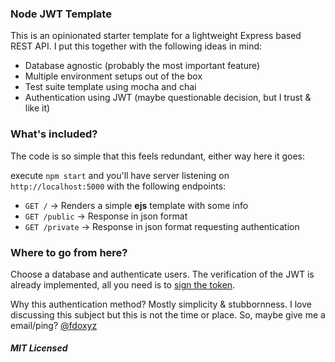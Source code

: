 ### Node JWT Template

This is an opinionated starter template for a lightweight Express based REST API. I put this together with the following ideas in mind:

* Database agnostic (probably the most important feature)
* Multiple environment setups out of the box
* Test suite template using mocha and chai
* Authentication using JWT (maybe questionable decision, but I trust & like it)

### What's included?

The code is so simple that this feels redundant, either way here it goes:

execute `npm start` and you'll have server listening on `http://localhost:5000` with the following endpoints:
* `GET /` -> Renders a simple __ejs__ template with some info
* `GET /public` -> Response in json format
* `GET /private` -> Response in json format requesting authentication

### Where to go from here?

Choose a database and authenticate users. The verification of the JWT is already implemented, all you need is to [sign the token](https://github.com/auth0/node-jsonwebtoken#jwtsignpayload-secretorprivatekey-options-callback).

Why this authentication method? Mostly simplicity & stubbornness. I love discussing this subject but this is not the time or place. So, maybe give me a email/ping? [@fdoxyz](https://twitter.com/fdoxyz)

##### MIT Licensed
